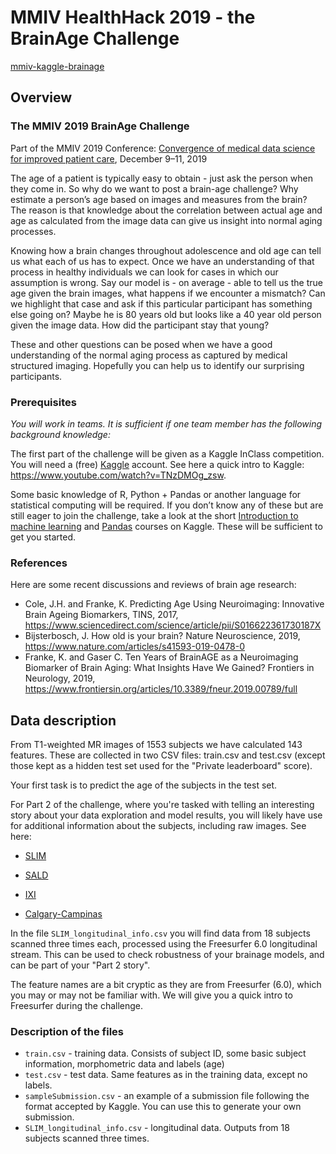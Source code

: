 # MMIV HealthHack 2019 - the BrainAge Challenge

[mmiv-kaggle-brainage](https://github.com/arvidl/mmiv-kaggle-brainage/blob/master/README.md )

## Overview

### The MMIV 2019 BrainAge Challenge

Part of the MMIV 2019 Conference: [Convergence of medical data science for improved patient care](https://mmiv.no/conference), December 9–11, 2019

The age of a patient is typically easy to obtain - just ask the person when they come in. So why do we want to post a brain-age challenge? Why estimate a person’s age based on images and measures from the brain? The reason is that knowledge about the correlation between actual age and age as calculated from the image data can give us insight into normal aging processes.

Knowing how a brain changes throughout adolescence and old age can tell us what each of us has to expect. Once we have an understanding of that process in healthy individuals we can look for cases in which our assumption is wrong. Say our model is - on average - able to tell us the true age given the brain images, what happens if we encounter a mismatch? Can we highlight that case and ask if this particular participant has something else going on? Maybe he is 80 years old but looks like a 40 year old person given the image data. How did the participant stay that young?

These and other questions can be posed when we have a good understanding of the normal aging process as captured by medical structured imaging. Hopefully you can help us to identify our surprising participants.

### Prerequisites

_You will work in teams. It is sufficient if one team member has the following background knowledge:_

The first part of the challenge will be given as a Kaggle InClass competition. You will need a (free) [Kaggle](https://www.kaggle.com) account. See here a quick intro to Kaggle: https://www.youtube.com/watch?v=TNzDMOg_zsw.

Some basic knowledge of R, Python + Pandas or another language for statistical computing will be required. If you don’t know any of these but are still eager to join the challenge, take a look at the short [Introduction to machine learning](https://www.kaggle.com/learn/intro-to-machine-learning) and [Pandas](https://www.kaggle.com/learn/pandas) courses on Kaggle. These will be sufficient to get you started.

### References

Here are some recent discussions and reviews of brain age research:

 - Cole, J.H. and Franke, K. Predicting Age Using Neuroimaging: Innovative Brain Ageing Biomarkers, TINS, 2017, https://www.sciencedirect.com/science/article/pii/S016622361730187X
 - Bijsterbosch, J. How old is your brain? Nature Neuroscience, 2019, https://www.nature.com/articles/s41593-019-0478-0
 - Franke, K. and Gaser C. Ten Years of BrainAGE as a Neuroimaging Biomarker of Brain Aging: What Insights Have We Gained? Frontiers in Neurology, 2019, https://www.frontiersin.org/articles/10.3389/fneur.2019.00789/full



## Data description

From T1-weighted MR images of 1553 subjects we have calculated 143 features. These are collected in two CSV files: train.csv and test.csv (except those kept as a hidden test set used for the "Private leaderboard" score).

Your first task is to predict the age of the subjects in the test set.

For Part 2 of the challenge, where you're tasked with telling an interesting story about your data exploration and model results, you will likely have use for additional information about the subjects, including raw images. See here:

 - [SLIM](http://fcon_1000.projects.nitrc.org/indi/retro/southwestuni_qiu_index.html)

 - [SALD](http://fcon_1000.projects.nitrc.org/indi/retro/sald.html)

 - [IXI](https://sites.google.com/view/calgary-campinas-dataset/home)

 - [Calgary-Campinas](http://brain-development.org/ixi-dataset)

In the file `SLIM_longitudinal_info.csv` you will find data from 18 subjects scanned three times each, processed using the Freesurfer 6.0 longitudinal stream. This can be used to check robustness of your brainage models, and can be part of your "Part 2 story".

The feature names are a bit cryptic as they are from Freesurfer (6.0), which you may or may not be familiar with. We will give you a quick intro to Freesurfer during the challenge.

### Description of the files
 - `train.csv` - training data. Consists of subject ID, some basic subject information, morphometric data and labels (age)
 - `test.csv` - test data. Same features as in the training data, except no labels.
 - `sampleSubmission.csv` - an example of a submission file following the format accepted by Kaggle. You can use this to generate your own submission.
 - `SLIM_longitudinal_info.csv` - longitudinal data. Outputs from 18 subjects scanned three times.
